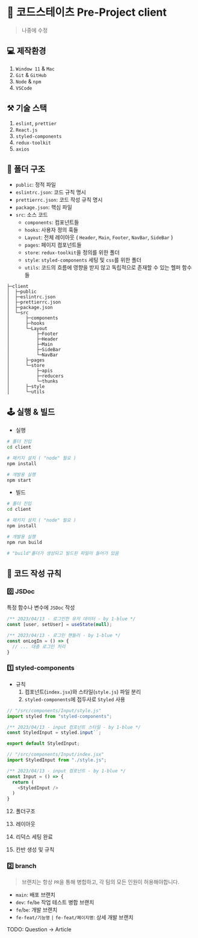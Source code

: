 # 🐉 코드스테이츠 Pre-Project client

> 나중에 수정

## 💻 제작환경
1. `Window 11` & `Mac`
1. `Git` & `GitHub`
1. `Node` & `npm`
1. `VSCode`

## ⚒️ 기술 스택
1. `eslint`, `prettier`
1. `React.js`
1. `styled-components`
1. `redux-toolkit`
1. `axios`

## 🫗 폴더 구조

+ `public`: 정적 파일
+ `eslintrc.json`: 코드 규칙 명시
+ `prettierrc.json`: 코드 작성 규칙 명시
+ `package.json`: 핵심 파일
+ `src`: 소스 코드
  + `components`: 컴포넌트들
  + `hooks`: 사용자 정의 훅들
  + `Layout`: 전체 레이아웃 ( `Header`, `Main`, `Footer`, `NavBar`, `SideBar` )
  + `pages`: 페이지 컴포넌트들
  + `store`: `redux-toolkit`을 정의를 위한 폴더
  + `style`: `styled-components` 세팅 및 `css`를 위한 폴더
  + `utils`: 코드의 흐름에 영향을 받지 않고 독립적으로 존재할 수 있는 헬퍼 함수들

```
├─client
│  ├─public
│  ├─eslintrc.json
│  ├─prettierrc.json
│  ├─package.json
│  └─src
│      ├─components
│      ├─hooks
│      └─Layout
│          ├─Footer
│          ├─Header
│          ├─Main
│          ├─SideBar
│          └─NavBar
│      ├─pages
│      └─store
│          ├─apis
│          ├─reducers
│          └─thunks
│      ├─style
│      └─utils
```

## 🕹️ 실행 & 빌드

+ 실행

```bash
# 폴더 진입
cd client

# 패키지 설치 ( "node" 필요 )
npm install

# 개발용 실행
npm start
```

+ 빌드

```bash
# 폴더 진입
cd client

# 패키지 설치 ( "node" 필요 )
npm install

# 개발용 실행
npm run build

# "build"폴더가 생성되고 빌드된 파일이 들어가 있음
```

## 📜 코드 작성 규칙

### 0️⃣ JSDoc
특정 함수나 변수에 `JSDoc` 작성

```jsx
/** 2023/04/13 - 로그인한 유저 데이터 - by 1-blue */
const [user, setUser] = useState(null);

/** 2023/04/13 - 로그인 핸들러 - by 1-blue */
const onLogIn = () => {
  // ... 대충 로그인 처리
}
```

### 1️⃣ styled-components

+ 규칙
  1. 컴포넌트(`index.jsx`)와 스타일(`style.js`) 파일 분리
  1. `styled-components`에 접두사로 `Styled` 사용

```js
// "/src/components/Input/style.js"
import styled from "styled-components";

/** 2023/04/13 - input 컴포넌트 스타일 - by 1-blue */
const StyledInput = styled.input``;

export default StyledInput;

// "/src/components/Input/index.jsx"
import StyledInput from "./style.js";

/** 2023/04/13 - input 컴포넌트 - by 1-blue */
const Input = () => {
  return (
    <StyledInput />
  )
}
```


12. 폴더구조
13. 레이아웃


14. 리덕스 세팅 완료
15. 칸반 생성 및 규칙

### 2️⃣ branch
> 브랜치는 항상 `PR`을 통해 병합하고, 각 팀의 모든 인원이 허용해야합니다.<br />

+ `main`: 배포 브랜치
+ `dev`: `fe`/`be` 작업 테스트 병합 브랜치
+ `fe`/`be`: 개발 브랜치
+ `fe-feat/기능명` `|` `fe-feat/페이지명`: 상세 개발 브랜치


TODO: Question -> Article